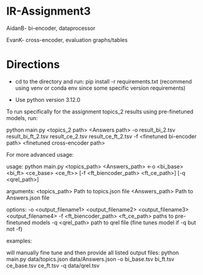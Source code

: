 # IR-Assignment3

AidanB-
bi-encoder,
dataprocessor

EvanK-
cross-encoder,
evaluation graphs/tables

# Directions

- cd to the directory and run: pip install -r requirements.txt (recommend using venv or conda env since some specific version requirements)
* Use python version 3.12.0


To run specifically for the assignment topics_2 results using pre-finetuned models, run:

python main.py \<topics\_2 path\> \<Answers path\> -o result\_bi\_2.tsv result\_bi\_ft\_2.tsv result\_ce\_2.tsv result\_ce\_ft\_2.tsv -f \<finetuned bi-encoder path\> \<finetuned cross-encoder path\>

For more advanced usage:

usage: python main.py \<topics\_path\> \<Answers\_path\> \<-o \<bi\_base\> \<bi\_ft\> \<ce\_base\> \<ce\_ft\>\> \[-f \<ft\_biencoder\_path\> \<ft\_ce\_path\>\] \[-q \<qrel\_path\>\]

arguments:
  \<topics\_path\>           Path to topics.json file
  \<Answers\_path\>          Path to Answers.json file

options: 
  -o \<output\_filename1\> \<output\_filename2\> \<output\_filename3\> \<output\_filename4\>
  -f \<ft\_biencoder\_path\> \<ft\_ce\_path\>           paths to pre-finetuned models
  -q \<qrel\_path\>            path to qrel file (fine tunes model if -q but not -f)

examples:
  
  will manually fine tune and then provide all listed output files:
  python main.py data/topics.json data/Answers.json -o bi_base.tsv bi_ft.tsv ce_base.tsv ce_ft.tsv -q data/qrel.tsv
